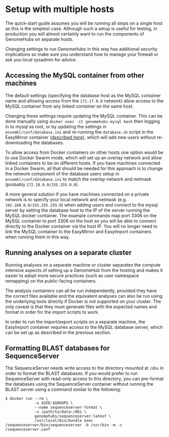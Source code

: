 # Setup with multiple hosts

The quick-start guide assumes you will be running all steps on a single host as this is the simplest case. Although such a setup is useful for testing, in production you will almost certainly want to run the components of GenomeHubs on separate hosts.

Changing settings to run GenomeHubs in this way has additional security implications so make sure you understand how to manage your firewall or ask you local sysadmin for advice.

## Accessing the MySQL container from other machines

The default settings (specifying the database host as the MySQL container name and allowing access from the `172.17.0.0` network) allow access to the MySQL container from any linked container on the same host.

Changing these settings require updating the MySQL container.  This can be done manually using `docker exec -it genomehubs-mysql bash` then logging in to mysql as root, or by updating the settings in `ensembl/conf/database.ini` and re-running the `database.sh` script in the EasyMirror container ([described here](//quick-start/mysql-setup.md#import-ensembl-databases)), which will add new users without re-downloading the databases.

To allow access from Docker containers on other hosts one option would be to use Docker Swarm mode, which will set up an overlay network and allow linked containers to be on different hosts. If you have machines connected in a Docker Swarm, all that should be needed for this approach is to change the network component of the database users setup in `ensembl/conf/database.ini` to match the overlay network and netmask (probably `172.18.0.0/255.255.0.0`).

A more general solution if you have machines connected on a private network is to specify your local network and netmask (e.g. `192.168.0.0/255.255.255.0`) when adding users and connect to the mysql server by setting the database host to the IP of the server running the MySQL docker container. The example commands map port 3306 on the MySQL container to port 3306 on the host so you will be able to connect directly to the Docker container via the host IP. You will no longer need to link the MySQL container to the EasyMirror and EasyImport containers when running them in this way.

## Running analyses on a separate cluster

Running analyses on a separate machine or cluster separates the compute intensive aspects of setting up a GenomeHub from the hosting and makes it easier to adopt more secure practices (such as user namespace remapping) on the public-facing containers.  

The analysis containers can all be run independently, provided they have the correct files available and the equivalent  analyses can also be run using the underlying tools directly  if Docker is not supported on your cluster. The only caveat is that they must generate files with the expected names and format in order for the import scripts to work.

In order to run the import/export scripts on a separate machine, the EasyImport container requires access to the MySQL database server, which can be set up as described in the previous section.

## Formatting BLAST databases for SequenceServer

The SequenceServer needs write access to the directory mounted at `/dbs` in order to format the BLAST databases. If you would prefer to run SequenceServer with read-only access to this directory, you can pre-format the databases using the SequenceServer container without running the BLAST server using a command similar to the following:

```
$ docker run --rm \
             -u $UID:$GROUPS \
             --name sequenceserver-format \
             -v /path/to/data:/dbs \
             genomehubs/sequenceserver:latest \
             /usr/local/bin/bundle exec /sequenceserver/bin/sequenceserver -b /usr/bin -m -c /sequenceserver.conf
```